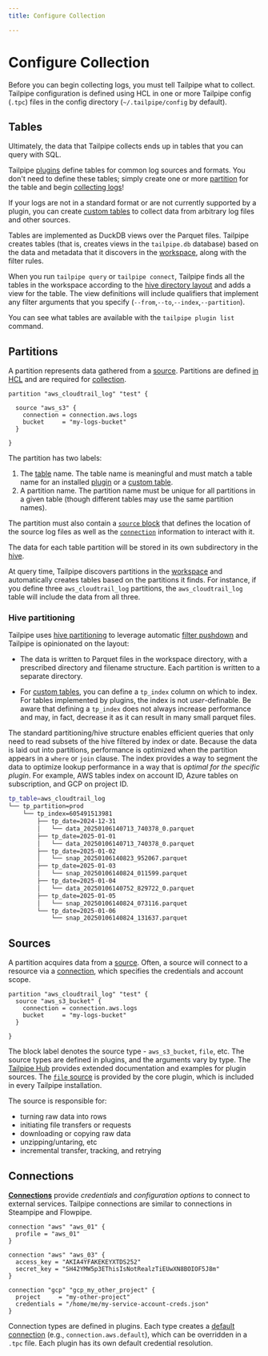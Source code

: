 ```yaml
---
title: Configure Collection

---
```


# Configure Collection

Before you can begin collecting logs, you must tell Tailpipe what to collect.  Tailpipe configuration is defined using HCL in one or more Tailpipe config (`.tpc`) files in the config directory (`~/.tailpipe/config` by default).  


## Tables
Ultimately, the data that Tailpipe collects ends up in tables that you can query with SQL.

Tailpipe [plugins](/docs/collect/plugins) define tables for common log sources and formats.  You don't need to define these tables; simply create one or more [partition](/docs/collect/configure#partitions) for the table and begin [collecting logs](/docs/collect/collect)!  

If your logs are not in a standard format or are not currently supported by a plugin, you can create [custom tables](/docs/collect/custom-tables) to collect data from arbitrary log files and other sources.

Tables are implemented as DuckDB views over the Parquet files.  Tailpipe creates tables (that is, creates views in the `tailpipe.db` database) based on the data and metadata that it discovers in the [workspace](#workspaces), along with the filter rules.

When you run `tailpipe query` or `tailpipe connect`, Tailpipe finds all the tables in the workspace according to the [hive directory layout](/docs/collect/configure#hive-partitioning) and adds a view for the table.  The view definitions will include qualifiers that implement any filter arguments that you specify (`--from`,`--to`,`--index`,`--partition`).

You can see what tables are available with the `tailpipe plugin list` command. 

## Partitions
A partition represents data gathered from a [source](/docs/collect/configure#sources). Partitions are defined [in HCL](/docs/reference/config-files/partition) and are required for [collection](/docs/collect/collect).  

```hcl
partition "aws_cloudtrail_log" "test" {

  source "aws_s3" {
    connection = connection.aws.logs
    bucket     = "my-logs-bucket"
  }
  
}
``` 

The partition has two labels:

1. The [table](#tables) name. The table name is meaningful and must match a table name for an installed [plugin](/docs/collect/plugins) or a [custom table](/docs/collect/custom-tables). 
2. A partition name.  The partition name must be unique for all partitions in a given table (though different tables may use the same partition names).  

The partition must also contain a [`source` block](#sources) that defines the location of the source log files as well as the [`connection`](#connections) information to interact with it.

The data for each table partition will be stored in its own subdirectory in the [hive](#hive-partitioning).

At query time, Tailpipe discovers partitions in the [workspace](/docs/reference/config-files/workspace) and automatically creates tables based on the partitions it finds.  For instance, if you define three `aws_cloudtrail_log` partitions, the `aws_cloudtrail_log` table will include the data from all three.


### Hive partitioning

Tailpipe uses [hive partitioning](https://duckdb.org/docs/data/partitioning/hive_partitioning.html) to leverage automatic [filter pushdown](https://duckdb.org/docs/data/partitioning/hive_partitioning.html#filter-pushdown) and Tailpipe is opinionated on the layout:

  - The data is written to Parquet files in the workspace directory, with a prescribed directory and filename structure.  Each partition is written to a separate directory.

  - For [custom tables](/docs/collect/custom-tables), you can define a `tp_index` column on which to index.  For tables implemented by plugins, the index is not *user*-definable. Be aware that defining a `tp_index` does not always increase performance and may, in fact, decrease it as it can result in many small parquet files.   

The standard partitioning/hive structure enables efficient queries that only need to read subsets of the hive filtered by index or date.  Because the data is laid out into partitions,  performance is optimized when the partition appears in a `where` or `join` clause.  The index provides a way to segment the data to optimize lookup performance in a way that is *optimal for the specific plugin*.  For example, AWS tables index on account ID, Azure tables on subscription, and GCP on project ID. 

```bash
tp_table=aws_cloudtrail_log
└── tp_partition=prod
    └── tp_index=605491513981
        ├── tp_date=2024-12-31
        │   └── data_20250106140713_740378_0.parquet
        ├── tp_date=2025-01-01
        │   └── data_20250106140713_740378_0.parquet
        ├── tp_date=2025-01-02
        │   └── snap_20250106140823_952067.parquet
        ├── tp_date=2025-01-03
        │   └── snap_20250106140824_011599.parquet
        ├── tp_date=2025-01-04
        │   └── data_20250106140752_829722_0.parquet
        ├── tp_date=2025-01-05
        │   └── snap_20250106140824_073116.parquet
        └── tp_date=2025-01-06
            └── snap_20250106140824_131637.parquet
```



## Sources

A partition acquires data from a [source](/docs/reference/config-files/partition#source).  Often, a source will connect to a resource via a [connection](#connections), which specifies the credentials and account scope.

```hcl
partition "aws_cloudtrail_log" "test" {
  source "aws_s3_bucket" {
    connection = connection.aws.logs
    bucket     = "my-logs-bucket"
  }

}
```

The block label denotes the source type - `aws_s3_bucket`, `file`, etc. The source types are defined in plugins, and the arguments vary by type.  The[ Tailpipe Hub](https://hub.tailpipe.io) provides extended documentation and examples for plugin sources. The [`file` source](/docs/reference/config-files/partition#file-source) is provided by the core plugin, which is included in every Tailpipe installation.

The source is responsible for:
- turning raw data into rows
- initiating file transfers or requests
- downloading or copying raw data
- unzipping/untaring, etc
- incremental transfer, tracking, and retrying

<!--
- source-specific filtering for sources that support them, e.g. [Cloudwatch log filters](https://docs.aws.amazon.com/AmazonCloudWatchLogs/latest/APIReference/API_FilterLogEvents.html)


-->

## Connections

**[Connections](/docs/reference/config-files/connection)** provide *credentials* and *configuration options* to connect to external services.  Tailpipe connections are similar to connections in Steampipe and Flowpipe.

```hcl
connection "aws" "aws_01" {
  profile = "aws_01"
}

connection "aws" "aws_03" {
  access_key = "AKIA4YFAKEKEYXTDS252"
  secret_key = "SH42YMW5p3EThisIsNotRealzTiEUwXN8BOIOF5J8m"
}

connection "gcp" "gcp_my_other_project" {
  project     = "my-other-project"
  credentials = "/home/me/my-service-account-creds.json"
}
```

Connection types are defined in plugins. Each type creates a [default connection](/docs/reference/config-files/connection#default-connections) (e.g., `connection.aws.default`), which can be overridden in a `.tpc` file. Each plugin has its own default credential resolution.
